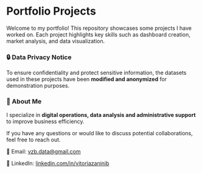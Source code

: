 # Portfolio Projects  

Welcome to my portfolio! This repository showcases some projects I have worked on. Each project highlights key skills such as dashboard creation, market analysis, and data visualization.  

### 🔒 Data Privacy Notice  

To ensure confidentiality and protect sensitive information, the datasets used in these projects have been **modified and anonymized** for demonstration purposes. 

### 👤 About Me  

I specialize in **digital operations, data analysis and administrative support** to improve business efficiency.  

If you have any questions or would like to discuss potential collaborations, feel free to reach out.

📧 Email: vzb.data@gmail.com

🔗 LinkedIn: [linkedin.com/in/vitoriazaninib](https://www.linkedin.com/in/vitoriazaninib/)
